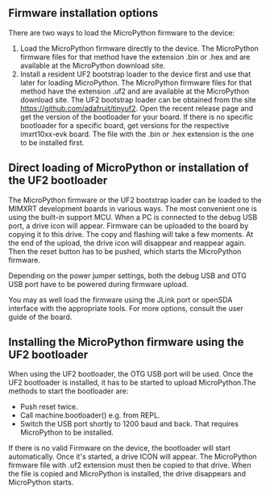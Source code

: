 ## Firmware installation options

There are two ways to load the MicroPython firmware to the device:

1. Load the MicroPython firmware directly to the device. The MicroPython
firmware files for that method have the extension .bin or .hex and are available
at the MicroPython download site.
2. Install a resident UF2 bootstrap loader to the device first and use that later for loading
MicroPython. The MicroPython firmware files for that method have the extension .uf2
and are available at the MicroPython download site. The UF2 bootstrap loader can be obtained
from the site https://github.com/adafruit/tinyuf2. Open the recent release page and
get the version of the bootloader for your board. If there is no specific bootloader
for a specific board, get versions for the respective imxrt10xx-evk board. The file
with the .bin or .hex extension is the one to be installed first.

## Direct loading of MicroPython or installation of the UF2 bootloader

The MicroPython firmware or the UF2 bootstrap loader can be loaded to the MIMXRT development
boards in various ways. The most convenient one is using the built-in support MCU. When a PC
is connected to the debug USB port, a drive icon will appear. Firmware can be uploaded to
the board by copying it to this drive. The copy and flashing will take a few moments.
At the end of the upload, the drive icon will disappear and reappear again. Then the reset
button has to be pushed, which starts the MicroPython firmware.

Depending on the power jumper settings, both the debug USB and OTG USB port have to be powered
during firmware upload.

You may as well load the firmware using the JLink port or openSDA interface with the appropriate tools.
For more options, consult the user guide of the board.

## Installing the MicroPython firmware using the UF2 bootloader

When using the UF2 bootloader, the OTG USB port will be used.
Once the UF2 bootloader is installed, it has to be started to upload MicroPython.The
methods to start the bootloader are:

- Push reset twice.
- Call machine.bootloader() e.g. from REPL.
- Switch the USB port shortly to 1200 baud and back. That requires MicroPython to be
installed.

If there is no valid Firmware on the device, the bootloader will start automatically.
Once it's started, a drive ICON will appear. The MicroPython firmware file with .uf2
extension must then be copied to that drive. When the file is copied and MicroPython
is installed, the drive disappears and MicroPython starts.
